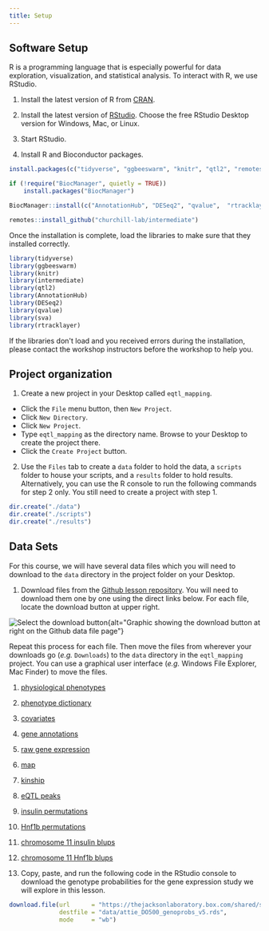 ```yaml
---
title: Setup
---
```


## Software Setup

R is a programming language that is especially powerful for data exploration, 
visualization, and statistical analysis. To interact with R, we use RStudio. 

1. Install the latest version of R from [CRAN](https://cran.r-project.org/).

2. Install the latest version of [RStudio](https://www.rstudio.com/products/rstudio/download/). 
Choose the free RStudio Desktop version for Windows, Mac, or Linux. 

3. Start RStudio. 

4. Install R and Bioconductor packages. 

```r
install.packages(c("tidyverse", "ggbeeswarm", "knitr", "qtl2", "remotes"))

if (!require("BiocManager", quietly = TRUE))
    install.packages("BiocManager")

BiocManager::install(c("AnnotationHub", "DESeq2", "qvalue",  "rtracklayer", "sva"))

remotes::install_github("churchill-lab/intermediate")
```

Once the installation is complete, load the libraries to make sure that they 
installed correctly. 

```r
library(tidyverse)
library(ggbeeswarm)
library(knitr)
library(intermediate)
library(qtl2)
library(AnnotationHub)
library(DESeq2)
library(qvalue)
library(sva)
library(rtracklayer)
```

If the libraries don't load and you received errors during the installation,
please contact the workshop instructors before the workshop to help you.

## Project organization

1. Create a new project in your Desktop called `eqtl_mapping`. 
- Click the `File` menu button, then `New Project`.
- Click `New Directory`. 
- Click `New Project`.
- Type `eqtl_mapping` as the directory name. Browse to your Desktop to create the project there.
- Click the `Create Project` button.

2. Use the `Files` tab to create  a `data` folder to hold the data, a `scripts` folder to 
house your scripts, and a `results` folder to hold results. Alternatively, you can use the 
R console to run the following commands for step 2 only. You still need to create a 
project with step 1.

```r
dir.create("./data")
dir.create("./scripts")
dir.create("./results")
```

## Data Sets

For this course, we will have several data files which you will need to 
download to the `data` directory in the project folder on your Desktop.

1. Download files from the 
[Github lesson repository](https://github.com/smcclatchy/eqtl-mapping/tree/main/episodes/data).
You will need to download them one by one using the direct links below. For each
file, locate the download button at upper right.

![Select the download button](../episodes/fig/download-button.png){alt="Graphic showing the download button at right on the Github data file page"}

Repeat this process for each file. Then move the files from wherever your 
downloads go (*e.g.* `Downloads`) to the `data` directory in the `eqtl_mapping` 
project. You can use a graphical user interface (*e.g.* Windows File Explorer, 
Mac Finder) to move the files.

1. [physiological phenotypes](https://github.com/smcclatchy/eqtl-mapping/blob/main/episodes/data/attie_do_pheno.rds)
1. [phenotype dictionary](https://github.com/smcclatchy/eqtl-mapping/blob/main/episodes/data/attie_do_pheno_dict.rds)
1. [covariates](https://github.com/smcclatchy/eqtl-mapping/blob/main/episodes/data/attie_do_covar.rds)
1. [gene annotations](https://github.com/smcclatchy/eqtl-mapping/blob/main/episodes/data/attie_do_expr_annot.rds)
1. [raw gene expression](https://github.com/smcclatchy/eqtl-mapping/blob/main/episodes/data/attie_do_expr_raw.rds)
1. [map](https://github.com/smcclatchy/eqtl-mapping/blob/main/episodes/data/attie_do_map.rds)
1. [kinship](https://github.com/smcclatchy/eqtl-mapping/blob/main/episodes/data/attie_do_kinship.rds)
1. [eQTL peaks](https://github.com/smcclatchy/eqtl-mapping/blob/main/episodes/data/attie_do_eqtl_peaks.rds)
1. [insulin permutations](https://github.com/smcclatchy/eqtl-mapping/blob/main/episodes/data/ins_tauc_log_perm_1000.rds)
1. [Hnf1b permutations](https://github.com/smcclatchy/eqtl-mapping/blob/main/episodes/data/ENSMUSG00000020679_perm_1000.rds)
1. [chromosome 11 insulin blups](https://github.com/smcclatchy/eqtl-mapping/blob/main/episodes/data/ins_tauc_blup_chr11.rds)
1. [chromosome 11 Hnf1b blups](https://github.com/smcclatchy/eqtl-mapping/blob/main/episodes/data/hnf1b_blup_chr11.rds)


2. Copy, paste, and run the following code in the RStudio console to download
the genotype probabilities for the gene expression study we will explore in this
lesson.

```r
download.file(url      = "https://thejacksonlaboratory.box.com/shared/static/4hy4hbjyrxjbrzh570i4g02r62bx3lgk.rds",
              destfile = "data/attie_DO500_genoprobs_v5.rds",
              mode     = "wb")
```
